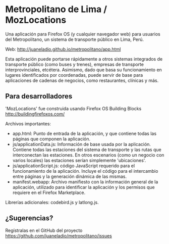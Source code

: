Metropolitano de Lima / MozLocations
====================================

Una aplicación para Firefox OS (y cualquier navegador web) para usuarios del Metropolitano, un sistema de transporte público en Lima, Perú.

Web: http://juaneladio.github.io/metropolitano/app.html

Esta aplicación puede portarse rápidamente a otros sistemas integrados de transporte público (como buses y trenes), empresas de transporte interprovinciales, etcétera. Asimismo, dado que basa su funcionamiento en lugares identificados por coordenadas, puede servir de base para aplicaciones de cadenas de negocios, como restaurantes, clínicas y más.

Para desarrolladores
--------------------

'MozLocations' fue construida usando Firefox OS Building Blocks http://buildingfirefoxos.com/ 

Archivos importantes:
* app.html: Punto de entrada de la aplicación, y que contiene todas las páginas que componen la aplicación.
* js/applicationData.js: Información de base usada por la aplicación. Contiene todas las estaciones del sistema de transporte y las rutas que interconectan las estaciones. En otros escenarios (como un negocio con varios locales) las estaciones serían simplemente 'ubicaciones'.
* js/applicationScript.js: código JavaScript requerido para el funcionamiento de la aplicación. Incluye el código para el intercambio entre páginas y la generación dinámica de las mismas.
* manifest.webapp: Archivo manifiesto con la información general de la aplicación, utilizado para identificar la aplicación y los permisos que requiere en el Firefox Marketplace.

Librerías adicionales: codebird.js y latlong.js.

¿Sugerencias?
-------------

Regístralas en el GitHub del proyecto https://github.com/juaneladio/metropolitano/issues
